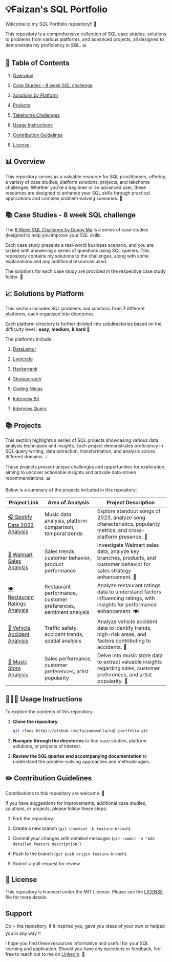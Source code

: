 # 💡Faizan's SQL Portfolio



Welcome to my SQL Portfolio repository!! 🚀

 This repository is a comprehensive collection of SQL case studies, solutions to problems from various platforms, and advanced projects, all designed to demonstrate my proficiency in SQL. 📊

## 📝 Table of Contents

1. [Overview](#-overview)

2. [Case Studies - 8 week SQL challenge](#-case-studies---8-week-sql-challenge)

3. [Solutions by Platform](#-solutions-by-platform)

4. [Projects](#-projects)

5. [Takehome Challenges](#-takehome-challenges)

6. [Usage Instructions](#-usage-instructions)

7. [Contribution Guidelines](#-contribution-guidelines)

8. [License](#-license)


## 📊 Overview

This repository serves as a valuable resource for SQL practitioners, offering a variety of case studies, platform solutions, projects, and takehome challenges. Whether you're a beginner or an advanced user, these resources are designed to enhance your SQL skills through practical applications and complex problem-solving scenarios. 🎯

## 📚 Case Studies - 8 week SQL challenge

The [8 Week SQL Challenge by Danny Ma](https://8weeksqlchallenge.com/) is a series of case studies designed to help you improve your SQL skills. 

Each case study presents a real-world business scenario, and you are tasked with answering a series of questions using SQL queries. This repository contains my solutions to the challenges, along with some explanations and any additional resources used.

The solutions for each case study are provided in the respective case study folder. 🧩




## 📈 Solutions by Platform

This section includes SQL problems and solutions from **7** different platforms, each organized into directories. 

Each platform directory is further divided into subdirectories based on the difficulty level : **easy, medium, & hard** 📝

The platforms include:

1. [DataLemur](./datalemur-solutions/) 

2. [Leetcode](./leetcode/)

3. [Hackerrank](./hackerrank-solutions/)

4. [Stratascratch](./stratascratch-solutions/)

5. [Coding Ninjas](./coding-ninjas-solutions/)

6. [Interview Bit](./interviewbit-solutions/)

7. [Interview Query](./interview-query-solutions/)



## 📚 Projects

This section highlights a series of SQL projects showcasing various data analysis techniques and insights. Each project demonstrates proficiency in SQL query writing, data extraction, transformation, and analysis across different domains. 💡

These projects present unique challenges and opportunities for exploration, aiming to uncover actionable insights and provide data-driven recommendations. 📊

Below is a summary of the projects included in this repository:

| Project Link | Area of Analysis | Project Description | 
|---|---|---|
|  [🎧 Spotify Data 2023 Analysis](./projects/spotify-data-2023-analysis/) | Music data analysis, platform comparison, temporal trends | Explore standout songs of 2023, analyze song characteristics, popularity metrics, and cross-platform presence. 🎵 | 
|  [🏪 Walmart Sales Analysis](./projects/walmart-sales-analysis/) | Sales trends, customer behavior, product performance | Investigate Walmart sales data, analyze key branches, products, and customer behavior for sales strategy enhancement. 🛒|  
|  [🍽️ Restaurant Ratings Analysis](./projects/restaurant-ratings-analysis/) | Restaurant performance, customer preferences, sentiment analysis | Analyze restaurant ratings data to understand factors influencing ratings, with insights for performance enhancement. 🍽️|  
|  [🚗 Vehicle Accident Analysis](./projects/vehicle-accident-analysis/) | Traffic safety, accident trends, spatial analysis | Analyze vehicle accident data to identify trends, high-risk areas, and factors contributing to accidents. 🚦 | 
|  [🎵 Music Store Analysis](./projects/music-store-analysis/) | Sales performance, customer preferences, artist popularity | Delve into music store data to extract valuable insights regarding sales, customer preferences, and artist popularity. 📀 |


## 👩🏻‍💻 Usage Instructions

To explore the contents of this repository:

1. **Clone the repository**:

    ```sh
    git clone https://github.com/faizanxmulla/sql-portfolio.git
    ```

2. **Navigate through the directories** to find case studies, platform solutions, or projects of interest.

3. **Review the SQL queries and accompanying documentation** to understand the problem-solving approaches and methodologies.


## ✏️ Contribution Guidelines

Contributions to this repository are welcome. 🚀

If you have suggestions for improvements, additional case studies, solutions, or projects, please follow these steps:

1. Fork the repository.

2. Create a new branch (`git checkout -b feature-branch`).

3. Commit your changes with detailed messages (`git commit -m 'Add detailed feature description'`).

4. Push to the branch (`git push origin feature-branch`).

5. Submit a pull request for review.


## 📄 License

This repository is licensed under the MIT License. Please see the [LICENSE](LICENSE) file for more details.


## Support

Do ⭐ the repository, if it inspired you, gave you ideas of your own or helped you in any way !!

I hope you find these resources informative and useful for your SQL learning and application. Should you have any questions or feedback, feel free to reach out to me on [LinkedIn](https://www.linkedin.com/in/faizanxmulla/). 🙌


